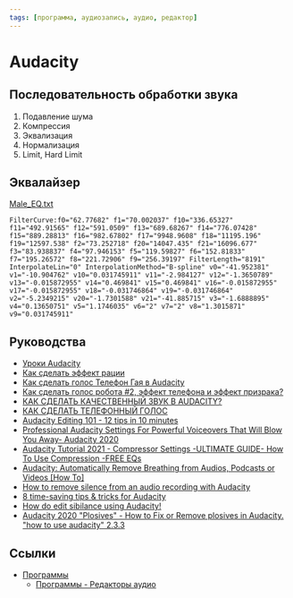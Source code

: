 ```yaml
---
tags: [программа, аудиозапись, аудио, редактор]
---
```

# Audacity

## Последовательность обработки звука

  1. Подавление шума
  2. Компрессия
  3. Эквализация
  4. Нормализация
  5. Limit, Hard Limit

## Эквалайзер

[Male_EQ.txt](https://drive.google.com/file/d/163aSM4c-I6REKDqIzD9IzwiyDR4cXqma/view)

```text
FilterCurve:f0="62.77682" f1="70.002037" f10="336.65327" f11="492.91565" f12="591.0509" f13="689.68267" f14="776.07428" f15="889.28813" f16="982.67802" f17="9948.9608" f18="11195.196" f19="12597.538" f2="73.252718" f20="14047.435" f21="16096.677" f3="83.938837" f4="97.946153" f5="119.59827" f6="152.81833" f7="195.26572" f8="221.72906" f9="256.39197" FilterLength="8191" InterpolateLin="0" InterpolationMethod="B-spline" v0="-41.952381" v1="-10.904762" v10="0.031745911" v11="-2.984127" v12="-1.3650789" v13="-0.015872955" v14="0.469841" v15="0.469841" v16="-0.015872955" v17="-0.015872955" v18="-0.031746864" v19="-0.031746864" v2="-5.2349215" v20="-1.7301588" v21="-41.885715" v3="-1.6888895" v4="0.13650751" v5="1.1746035" v6="2" v7="2" v8="1.3015871" v9="0.031745911"
```

## Руководства

* [Уроки Audacity](https://youtube.com/playlist?list=PL8PP2WnYbyT-pZa8MyZnT9yyQl6_PEeH_)
* [Как сделать эффект рации](https://youtu.be/CRB_4w-tLr0)
* [Как сделать голос Телефон Гая в Audacity](https://youtu.be/9CcLj5tStLc)
* [Как сделать голос робота #2, эффект телефона и эффект призрака?](https://youtu.be/n-LTM3vsIuA)
* [КАК СДЕЛАТЬ КАЧЕСТВЕННЫЙ ЗВУК В AUDACITY?](https://youtu.be/WRsOLvbhuq0)
* [КАК СДЕЛАТЬ ТЕЛЕФОННЫЙ ГОЛОС](https://youtu.be/eXGixGvjJ5A)
* [Audacity Editing 101 - 12 tips in 10 minutes](https://youtu.be/8zJhVE3bw2o)
* [Professional Audacity Settings For Powerful Voiceovers That Will Blow You Away- Audacity 2020](https://youtu.be/uxbqX3jYon0)
* [Audacity Tutorial 2021 - Compressor Settings -ULTIMATE GUIDE- How To Use Compression -FREE EQs](https://youtu.be/4dTGiReB_Qg)
* [Audacity: Automatically Remove Breathing from Audios, Podcasts or Videos [How To]](https://youtu.be/emyGcinHUu0)
* [How to remove silence from an audio recording with Audacity](https://youtu.be/2fQxf1Pt3a0)
* [8 time-saving tips & tricks for Audacity](https://youtu.be/gej3LVNKO0E)
* [How do edit sibilance using Audacity!](https://youtu.be/84XGcFif6_4)
* [Audacity 2020 "Plosives" - How to Fix or Remove plosives in Audacity. "how to use audacity" 2.3.3](https://youtu.be/kmksbyMybSI)

## Ссылки

* [Программы](Программы.md)
  * [Программы - Редакторы аудио](Программы%20-%20Редакторы%20аудио.md)
